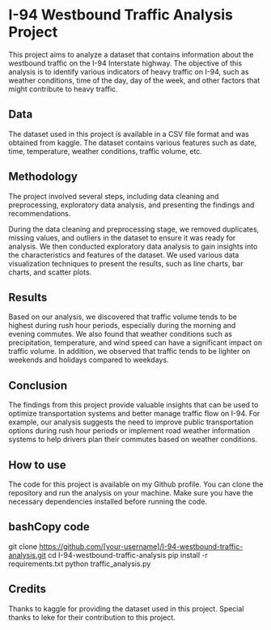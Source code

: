 # I-94 Westbound Traffic Analysis Project

This project aims to analyze a dataset that contains information about the westbound traffic on the I-94 Interstate highway. The objective of this analysis is to identify various indicators of heavy traffic on I-94, such as weather conditions, time of the day, day of the week, and other factors that might contribute to heavy traffic.

## Data

The dataset used in this project is available in a CSV file format and was obtained from kaggle. The dataset contains various features such as date, time, temperature, weather conditions, traffic volume, etc.

## Methodology

The project involved several steps, including data cleaning and preprocessing, exploratory data analysis, and presenting the findings and recommendations.

During the data cleaning and preprocessing stage, we removed duplicates, missing values, and outliers in the dataset to ensure it was ready for analysis. We then conducted exploratory data analysis to gain insights into the characteristics and features of the dataset. We used various data visualization techniques to present the results, such as line charts, bar charts, and scatter plots.

## Results

Based on our analysis, we discovered that traffic volume tends to be highest during rush hour periods, especially during the morning and evening commutes. We also found that weather conditions such as precipitation, temperature, and wind speed can have a significant impact on traffic volume. In addition, we observed that traffic tends to be lighter on weekends and holidays compared to weekdays.

## Conclusion

The findings from this project provide valuable insights that can be used to optimize transportation systems and better manage traffic flow on I-94. For example, our analysis suggests the need to improve public transportation options during rush hour periods or implement road weather information systems to help drivers plan their commutes based on weather conditions.

## How to use

The code for this project is available on my Github profile. You can clone the repository and run the analysis on your machine. Make sure you have the necessary dependencies installed before running the code.

## bashCopy code

git clone https://github.com/[your-username]/I-94-westbound-traffic-analysis.git cd I-94-westbound-traffic-analysis pip install -r requirements.txt python traffic_analysis.py

## Credits

Thanks to kaggle for providing the dataset used in this project. Special thanks to leke for their contribution to this project.
